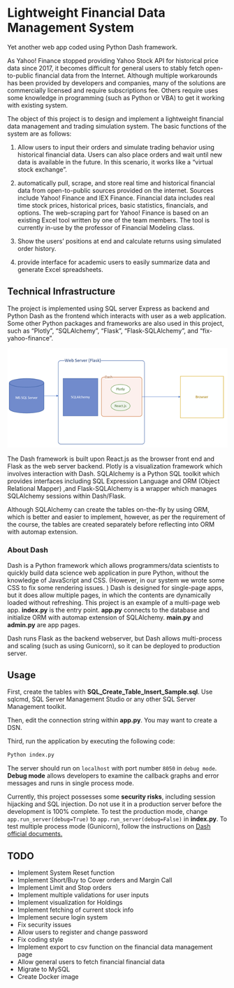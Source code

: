 # Lightweight Financial Data Management System

Yet another web app coded using Python Dash framework.

As Yahoo! Finance stopped providing Yahoo Stock API for historical price data since 2017, it becomes difficult for general users to stably fetch open-to-public financial data from the Internet. Although multiple workarounds has been provided by developers and companies, many of the solutions are commercially licensed and require subscriptions fee. Others require uses some knowledge in programming (such as Python or VBA) to get it working with existing system.

The object of this project is to design and implement a lightweight financial data management and trading simulation system. The basic functions of the system are as follows:

1. Allow users to input their orders and simulate trading behavior using historical financial data. Users can also place orders and wait until new data is available in the future. In this scenario, it works like a “virtual stock exchange”.

2. automatically pull, scrape, and store real time and historical financial data from open-to-public sources provided on the internet. Sources include Yahoo! Finance and IEX Finance. Financial data includes real time stock prices, historical prices, basic statistics, financials, and options. The web-scraping part for Yahoo! Finance is based on an existing Excel tool written by one of the team members. The tool is currently in-use by the professor of Financial Modeling class.
3. Show the users’ positions at end and calculate returns using simulated order history.
4. provide interface for academic users to easily summarize data and generate Excel spreadsheets.

## Technical Infrastructure

The project is implemented using SQL server Express as backend and Python Dash as the frontend which interacts with user as a web application. Some other Python packages and frameworks are also used in this project, such as “Plotly”, “SQLAlchemy”, “Flask”, “Flask-SQLAlchemy”, and “fix-yahoo-finance”.

![Overview](./docs/Overview.png)

The Dash framework is built upon React.js as the browser front end and Flask as the web server backend. Plotly is a visualization framework which involves interaction with Dash. SQLAlchemy is a Python SQL toolkit which provides interfaces including SQL Expression Language and ORM (Object Relational Mapper)  ,and Flask-SQLAlchemy is a wrapper which manages SQLAlchemy sessions within Dash/Flask.

Although SQLAlchemy can create the tables on-the-fly by using ORM, which is better and easier to implement, however, as per the requirement of the course, the tables are created separately before reflecting into ORM with automap extension.

### About Dash

Dash is a Python framework which allows programmers/data scientists to quickly build data science web application in pure Python, without the knowledge of JavaScript and CSS. (However, in our system we wrote some CSS to fix some rendering issues. ) Dash is designed for single-page apps, but it does allow multiple pages, in which the contents are dynamically loaded without refreshing. This project is an example of a multi-page web app. **index.py** is the entry point. **app.py** connects to the database and initialize ORM with automap extension of SQLAlchemy. **main.py** and **admin.py** are app pages. 

Dash runs Flask as the backend webserver, but Dash allows multi-process and scaling (such as using Gunicorn), so it can be deployed to production server.

## Usage

First, create the tables with **SQL_Create_Table_Insert_Sample.sql**. Use sqlcmd, SQL Server Management Studio or any other SQL Server Management toolkit.

Then, edit the connection string within **app.py**. You may want to create a DSN.

Third, run the application by executing the following code:

```bash
Python index.py
```

The server should run on `localhost` with port number `8050` in `debug mode`. **Debug mode** allows developers to examine the callback graphs and error messages and runs in single process mode.

Currently, this project possesses some **security risks**, including session hijacking and SQL injection. Do not use it in a production server before the development is 100% complete. To test the production mode, change `app.run_server(debug=True)` to `app.run_server(debug=False)` in **index.py**. To test multiple process mode (Gunicorn), follow the instructions on [Dash official documents.](https://dash.plot.ly/deployment)

## TODO

- Implement System Reset function
- Implement Short/Buy to Cover orders and Margin Call
- Implement Limit and Stop orders
- Implement multiple validations for user inputs
- Implement visualization for Holdings
- Implement fetching of current stock info 
- Implement secure login system
- Fix security issues
- Allow users to register and change password
- Fix coding style
- Implement export to csv function on the financial data management page
- Allow general users to fetch financial financial data
- Migrate to MySQL
- Create Docker image
